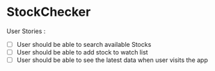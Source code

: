 # StockChecker

User Stories : 
- [ ] User should be able to search available Stocks
- [ ] User should be able to add stock to watch list
- [ ] User should be able to see the latest data when user visits the app
